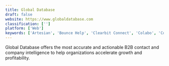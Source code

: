 ```yaml
---
title: Global Database
draft: false 
website: https://www.globaldatabase.com
classification: ['']
platform: ['Web']
keywords: ['Artesian', 'Bounce Help', 'Clearbit Connect', 'Colabo', 'ConnectLeader', 'DataFox', 'Datanyze', 'DiscoverOrg', 'Gryphon Sales Intelligence', 'InsideView', 'Intricately', 'LinkedIn Sales Navigator', 'Nudge.ai', 'RainKing', 'ReadyContacts', 'SalesforceIQ Inbox', 'Similar Tech', 'Spiderbook', 'Vainu', 'ZenProspect']
---
```

Global Database offers the most accurate and actionable B2B contact and company intelligence to help organizations accelerate growth and profitability.